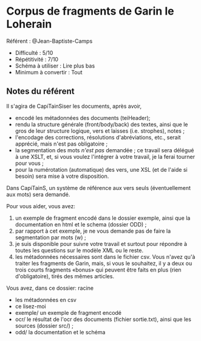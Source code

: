 # Corpus de fragments de Garin le Loherain

Référent : @Jean-Baptiste-Camps

- Difficulté : 5/10
- Répétitivité : 7/10
- Schéma à utiliser : Lire plus bas
- Minimum à convertir : Tout

## Notes du référent

Il s'agira de CapiTainSiser les documents, après avoir,

- encodé les métadonnées des documents (teiHeader);
- rendu la structure générale (front/body/back) des textes, ainsi que le gros de leur structure logique,
vers et laisses (i.e. strophes), notes ;
- l'encodage des corrections, résolutions d'abréviations, etc., serait apprécié, mais n'est pas obligatoire ;
- la segmentation des mots *n'est pas* demandée ; ce travail sera délégué à une XSLT, et, si vous voulez l'intégrer à votre travail, je la ferai tourner pour vous ;
- pour la numérotation (automatique) des vers, une XSL (et de l'aide si besoin) sera mise à votre disposition.

Dans CapiTainS, un système de référence aux vers seuls (éventuellement aux mots) sera demandé.

Pour vous aider, vous avez:
1. un exemple de fragment encodé dans le dossier exemple, ainsi que la documentation en html et le schema (dossier ODD) ;
2. par rapport à cet exemple, je ne vous demande pas de faire la segmentation par mots (w) ;
3. je suis disponible pour suivre votre travail et surtout pour répondre à toutes les questions sur le modèle XML ou le reste.
4. les métadonnées nécessaires sont dans le fichier csv. Vous n'avez qu'à traiter les fragments de Garin, mais, si vous le souhaitez, il y a deux ou trois courts fragments «bonus» qui peuvent être faits en plus (rien d'obligatoire), tirés des mêmes articles.

Vous avez, dans ce dossier:
racine
- les métadonnées en csv
- ce lisez-moi
- exemple/  un exemple de fragment encodé
- ocr/  le résultat de l'ocr des documents (fichier sortie.txt), ainsi que les sources (dossier src/) ;
- odd/  la documentation et le schéma
